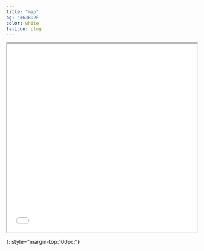 ```yaml
---
title: "map"
bg: '#63BD2F'
color: white
fa-icon: plug
---
```


<iframe src="/glasscreek/maps/glasscreeklinkmap.html" style="height:500px; width: 100%"></iframe>

{: style="margin-top:100px;"}


